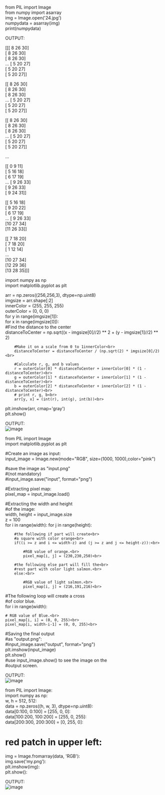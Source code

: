 from PIL import Image<br>
from numpy import asarray<br>
img = Image.open('24.jpg')<br>
numpydata = asarray(img)<br>
print(numpydata)<br>

OUTPUT:<br>

[[[ 8 26 30]<br>
  [ 8 26 30]<br>
  [ 8 26 30]<br>
  ...
  [ 5 20 27]<br>
  [ 5 20 27]<br>
  [ 5 20 27]]<br>

 [[ 8 26 30]<br>
  [ 8 26 30]<br>
  [ 8 26 30]<br>
  ...
  [ 5 20 27]<br>
  [ 5 20 27]<br>
  [ 5 20 27]]<br>

 [[ 8 26 30]<br>
  [ 8 26 30]<br>
  [ 8 26 30]<br>
  ...
  [ 5 20 27]<br>
  [ 5 20 27]<br>
  [ 5 20 27]]<br>

 ...

 [[ 0  9 11]<br>
  [ 5 16 18]<br>
  [ 6 17 19]<br>
  ...
  [ 9 26 33]<br>
  [ 9 26 33]<br>
  [ 9 24 31]]<br>

 [[ 5 16 18]<br>
  [ 9 20 22]<br>
  [ 6 17 19]<br>
  ...
  [ 9 26 33]<br>
  [10 27 34]<br>
  [11 26 33]]<br>

 [[ 7 18 20]<br>
  [ 7 18 20]<br>
  [ 1 12 14]<br>
  ...<br>
  [10 27 34]<br>
  [12 29 36]<br>
  [13 28 35]]]<br>
  
  import numpy as np<br>
import matplotlib.pyplot as plt<br>

arr = np.zeros((256,256,3), dtype=np.uint8)<br>
imgsize = arr.shape[:2]<br>
innerColor = (255, 255, 255)<br>
outerColor = (0, 0, 0)<br>
for y in range(imgsize[1]):<br>
    for x in range(imgsize[0]):<br>
        #Find the distance to the center<br>
        distanceToCenter = np.sqrt((x - imgsize[0]//2) ** 2 + (y - imgsize[1]//2) ** 2)<br>

        #Make it on a scale from 0 to 1innerColor<br>
        distanceToCenter = distanceToCenter / (np.sqrt(2) * imgsize[0]/2)<br>

        #Calculate r, g, and b values
        r = outerColor[0] * distanceToCenter + innerColor[0] * (1 - distanceToCenter)<br>
        g = outerColor[1] * distanceToCenter + innerColor[1] * (1 - distanceToCenter)<br>
        b = outerColor[2] * distanceToCenter + innerColor[2] * (1 - distanceToCenter)<br>
        # print r, g, b<br>
        arr[y, x] = (int(r), int(g), int(b))<br>

plt.imshow(arr, cmap='gray')<br>
plt.show()<br>

OUTPUT:<br>
![image](https://user-images.githubusercontent.com/97939284/180199414-807f2c9e-d332-40c1-9eb0-49065766e767.png)

from PIL import Image<br>
import matplotlib.pyplot as plt<br>
  
#Create an image as input:<br>
input_image = Image.new(mode="RGB", size=(1000, 1000),color="pink")<br>
  
#save the image as "input.png"<br>
#(not mandatory)<br>
#input_image.save("input", format="png")<br>
  
#Extracting pixel map:<br>
pixel_map = input_image.load()<br>
  
#Extracting the width and height<br>
#of the image:<br>
width, height = input_image.size<br>
z = 100<br>
for i in range(width):
    for j in range(height):<br>
        
        #the following if part will create<br>
        #a square with color orange<br>
        if((i >= z and i <= width-z) and (j >= z and j <= height-z)):<br>
            
            #RGB value of orange.<br>
            pixel_map[i, j] = (230,230,250)<br>
  
        #the following else part will fill the<br>
        #rest part with color light salmon.<br>
        else:<br>
            
            #RGB value of light salmon.<br>
            pixel_map[i, j] = (216,191,216)<br>
  
#The following loop will create a cross<br>
#of color blue.<br>
for i in range(width):<br>
    
    # RGB value of Blue.<br>
    pixel_map[i, i] = (0, 0, 255)<br>
    pixel_map[i, width-i-1] = (0, 0, 255)<br>
  
#Saving the final output<br>
#as "output.png":<br>
#input_image.save("output", format="png")<br>
plt.imshow(input_image)<br>
plt.show()  <br>
#use input_image.show() to see the image on the<br>
#output screen.<br>

OUTPUT:<br>
![image](https://user-images.githubusercontent.com/97939284/180199536-48a0e2c4-dc68-460f-9780-4905bb774d57.png)


from PIL import Image:<br>
import numpy as np:<br>
w, h = 512, 512:<br>
data = np.zeros((h, w, 3), dtype=np.uint8):<br>
data[0:100, 0:100] = [255, 0, 0]:<br>
data[100:200, 100:200] = [255, 0, 255]:<br>
data[200:300, 200:300] = [0, 255, 0]:<br>
# red patch in upper left:<br>
img = Image.fromarray(data, 'RGB'):<br>
img.save('my.png'):<br>
plt.imshow(img):<br>
plt.show():<br>

OUTPUT:<br>
![image](https://user-images.githubusercontent.com/97939284/180201789-e09b2572-9b3c-4b0e-ac56-aea337ad3d32.png)

